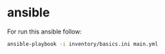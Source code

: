 # ansible

For run this ansible follow:

```bash
ansible-playbook -i inventory/basics.ini main.yml
```
